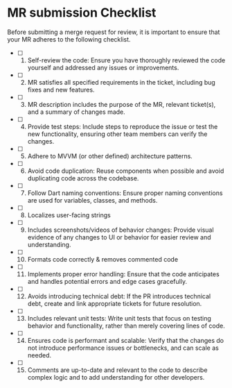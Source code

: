# MR submission Checklist
Before submitting a merge request for review, it is important to ensure that your MR adheres to the following checklist.

- [ ] 1. Self-review the code: Ensure you have thoroughly reviewed the code yourself and addressed any issues or improvements.
- [ ] 2. MR satisfies all specified requirements in the ticket, including bug fixes and new features.
- [ ] 3. MR description includes the purpose of the MR, relevant ticket(s), and a summary of changes made.
- [ ] 4. Provide test steps: Include steps to reproduce the issue or test the new functionality, ensuring other team members can verify the changes.
- [ ] 5. Adhere to MVVM (or other defined) architecture patterns.
- [ ] 6. Avoid code duplication: Reuse components when possible and avoid duplicating code across the codebase.
- [ ] 7. Follow Dart naming conventions: Ensure proper naming conventions are used for variables, classes, and methods.
- [ ] 8. Localizes user-facing strings
- [ ] 9. Includes screenshots/videos of behavior changes: Provide visual evidence of any changes to UI or behavior for easier review and understanding.
- [ ] 10. Formats code correctly & removes commented code
- [ ] 11. Implements proper error handling: Ensure that the code anticipates and handles potential errors and edge cases gracefully.
- [ ] 12. Avoids introducing technical debt: If the PR introduces technical debt, create and link appropriate tickets for future resolution.
- [ ] 13. Includes relevant unit tests: Write unit tests that focus on testing behavior and functionality, rather than merely covering lines of code.
- [ ] 14. Ensures code is performant and scalable: Verify that the changes do not introduce performance issues or bottlenecks, and can scale as needed.
- [ ] 15. Comments are up-to-date and relevant to the code to describe complex logic and to add understanding for other developers.
